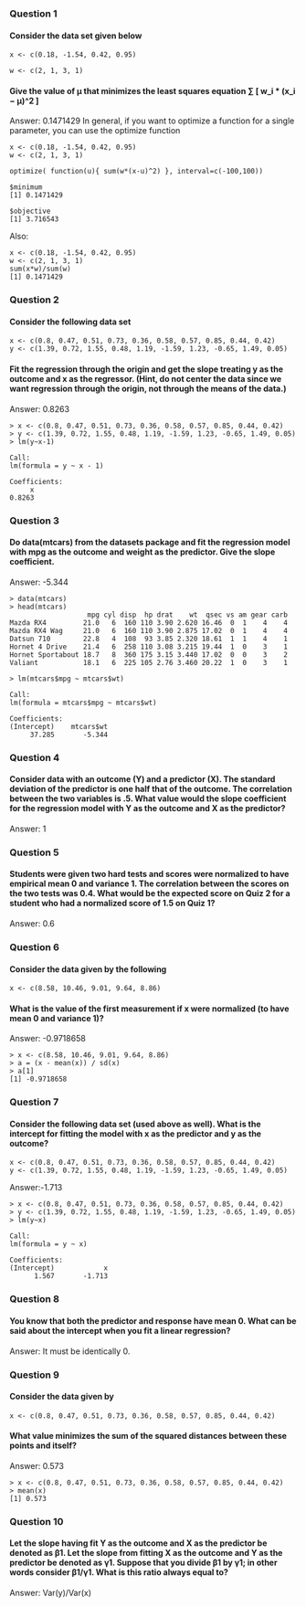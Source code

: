### Question 1
#### Consider the data set given below
```[R]
x <- c(0.18, -1.54, 0.42, 0.95)

w <- c(2, 1, 3, 1)
```

#### Give the value of μ that minimizes the least squares equation ∑ [ w_i * (x_i − μ)^2 ]

Answer: 0.1471429
In general, if you want to optimize a function for a single parameter, you can use the optimize function
```[R]
x <- c(0.18, -1.54, 0.42, 0.95)
w <- c(2, 1, 3, 1)

optimize( function(u){ sum(w*(x-u)^2) }, interval=c(-100,100))

$minimum
[1] 0.1471429

$objective
[1] 3.716543
```

Also:
```[R]
x <- c(0.18, -1.54, 0.42, 0.95)
w <- c(2, 1, 3, 1)
sum(x*w)/sum(w)
[1] 0.1471429
```

### Question 2
#### Consider the following data set
```[R]
x <- c(0.8, 0.47, 0.51, 0.73, 0.36, 0.58, 0.57, 0.85, 0.44, 0.42)
y <- c(1.39, 0.72, 1.55, 0.48, 1.19, -1.59, 1.23, -0.65, 1.49, 0.05)
```
#### Fit the regression through the origin and get the slope treating y as the outcome and x as the regressor. (Hint, do not center the data since we want regression through the origin, not through the means of the data.)

Answer: 0.8263

```[R]
> x <- c(0.8, 0.47, 0.51, 0.73, 0.36, 0.58, 0.57, 0.85, 0.44, 0.42)
> y <- c(1.39, 0.72, 1.55, 0.48, 1.19, -1.59, 1.23, -0.65, 1.49, 0.05)
> lm(y~x-1)

Call: 
lm(formula = y ~ x - 1)

Coefficients:
     x  
0.8263  
```
### Question 3
#### Do data(mtcars) from the datasets package and fit the regression model with mpg as the outcome and weight as the predictor. Give the slope coefficient.

Answer: -5.344

```[R]
> data(mtcars)
> head(mtcars)
                   mpg cyl disp  hp drat    wt  qsec vs am gear carb
Mazda RX4         21.0   6  160 110 3.90 2.620 16.46  0  1    4    4
Mazda RX4 Wag     21.0   6  160 110 3.90 2.875 17.02  0  1    4    4
Datsun 710        22.8   4  108  93 3.85 2.320 18.61  1  1    4    1
Hornet 4 Drive    21.4   6  258 110 3.08 3.215 19.44  1  0    3    1
Hornet Sportabout 18.7   8  360 175 3.15 3.440 17.02  0  0    3    2
Valiant           18.1   6  225 105 2.76 3.460 20.22  1  0    3    1

> lm(mtcars$mpg ~ mtcars$wt)

Call:
lm(formula = mtcars$mpg ~ mtcars$wt)

Coefficients:
(Intercept)    mtcars$wt  
     37.285       -5.344  
```

### Question 4
#### Consider data with an outcome (Y) and a predictor (X). The standard deviation of the predictor is one half that of the outcome. The correlation between the two variables is .5. What value would the slope coefficient for the regression model with Y as the outcome and X as the predictor?

Answer: 1

### Question 5
#### Students were given two hard tests and scores were normalized to have empirical mean 0 and variance 1. The correlation between the scores on the two tests was 0.4. What would be the expected score on Quiz 2 for a student who had a normalized score of 1.5 on Quiz 1?

Answer: 0.6

### Question 6
#### Consider the data given by the following
```[R]
x <- c(8.58, 10.46, 9.01, 9.64, 8.86)
```
#### What is the value of the first measurement if x were normalized (to have mean 0 and variance 1)?

Answer:  -0.9718658

```[R]
> x <- c(8.58, 10.46, 9.01, 9.64, 8.86)
> a = (x - mean(x)) / sd(x)
> a[1]
[1] -0.9718658
```

### Question 7
#### Consider the following data set (used above as well). What is the intercept for fitting the model with x as the predictor and y as the outcome?
```[R]
x <- c(0.8, 0.47, 0.51, 0.73, 0.36, 0.58, 0.57, 0.85, 0.44, 0.42)
y <- c(1.39, 0.72, 1.55, 0.48, 1.19, -1.59, 1.23, -0.65, 1.49, 0.05)
```

Answer:-1.713

```[R]
> x <- c(0.8, 0.47, 0.51, 0.73, 0.36, 0.58, 0.57, 0.85, 0.44, 0.42)
> y <- c(1.39, 0.72, 1.55, 0.48, 1.19, -1.59, 1.23, -0.65, 1.49, 0.05)
> lm(y~x)

Call:
lm(formula = y ~ x)

Coefficients:
(Intercept)            x  
      1.567       -1.713 
```
### Question 8
#### You know that both the predictor and response have mean 0. What can be said about the intercept when you fit a linear regression?

Answer: It must be identically 0.

### Question 9
#### Consider the data given by
```[R]
x <- c(0.8, 0.47, 0.51, 0.73, 0.36, 0.58, 0.57, 0.85, 0.44, 0.42)
```
#### What value minimizes the sum of the squared distances between these points and itself?

Answer: 0.573

```[R]
> x <- c(0.8, 0.47, 0.51, 0.73, 0.36, 0.58, 0.57, 0.85, 0.44, 0.42)
> mean(x)
[1] 0.573
```
### Question 10
#### Let the slope having fit Y as the outcome and X as the predictor be denoted as β1. Let the slope from fitting X as the outcome and Y as the predictor be denoted as γ1. Suppose that you divide β1 by γ1; in other words consider β1/γ1. What is this ratio always equal to?

Answer: Var(y)/Var(x)
